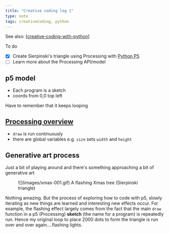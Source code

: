 ```yaml
---
title: "Creative coding log 1"
type: note
tags: creativeCoding, python
---
```


See also: [[creative-coding-with-python]]

To do

- [x] Create Sierpinski's triangle using Processing with [Python P5](https://github.com/p5py/p5)
- [ ] Learn more about the Processing API/model

## p5 model

- Each program is a sketch
- coords from 0,0 top left

Have to remember that it keeps looping

## [Processing overview](https://processing.org/tutorials/overview)

- `draw` is run continuously
- there are global variables e.g. `size` sets `width` and `height`


## Generative art process

Just a bit of playing around and there's something approaching a bit of generative art

<figure markdown>
![](images/xmas-001.gif)
<caption>A flashing Xmas tree (Sierpinski triangle)</caption>
</figure>

Nothing amazing. But the process of exploring how to code with p5, slowly iterating as new things are learned and interesting new effects occur. For example, the flashing effect largely comes from the fact that the main `draw` function in a p5 (Processing) **sketch** (the name for a program) is repeatedly run. Hence my original loop to place 2000 dots to form the triangle is run over and over again....flashing lights.

[//begin]: # "Autogenerated link references for markdown compatibility"
[creative-coding-with-python]: ..%2Fcreative-coding-with-python "Creative coding experiments"
[//end]: # "Autogenerated link references"